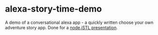 # alexa-story-time-demo
A demo of a conversational alexa app - a quickly written choose your own adventure story app. Done for a [node.jSTL presentation](https://github.com/hlfshell/My-Robot-Friend---Alexa).
